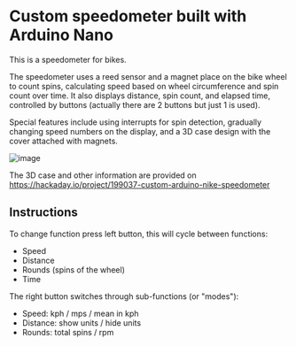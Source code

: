 # Custom speedometer built with Arduino Nano

This is a speedometer for bikes.

The speedometer uses a reed sensor and a magnet place on the bike wheel to count spins, calculating speed based on wheel circumference and spin count over time.
It also displays distance, spin count, and elapsed time, controlled by buttons (actually there are 2 buttons but just 1 is used).

Special features include using interrupts for spin detection, gradually changing speed numbers on the display, and a 3D case design with the cover attached with magnets.

![image](https://github.com/user-attachments/assets/e316a24f-7951-48db-8573-7519549123d7)

The 3D case and other information are provided on 
https://hackaday.io/project/199037-custom-arduino-nike-speedometer

## Instructions

To change function press left button, this will cycle between functions:

- Speed
- Distance
- Rounds (spins of the wheel)
- Time

The right button switches through sub-functions (or "modes"):

- Speed: kph / mps / mean in kph
- Distance: show units / hide units
- Rounds: total spins / rpm


